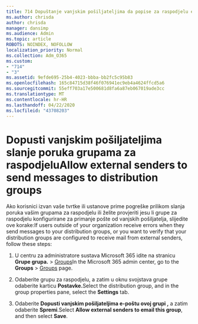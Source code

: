 ```yaml
---
title: 714 Dopuštanje vanjskim pošiljateljima da popise za raspodjelu e-pošte
ms.author: chrisda
author: chrisda
manager: dansimp
ms.audience: Admin
ms.topic: article
ROBOTS: NOINDEX, NOFOLLOW
localization_priority: Normal
ms.collection: Adm_O365
ms.custom:
- "714"
- "3"
ms.assetid: 9efde695-25b4-4023-bbba-bb2fc5c95b83
ms.openlocfilehash: 165c84715d38f46f076941ec9eb4a4624ffcd5a6
ms.sourcegitcommit: 55eff703a17e500681d8fa6a87eb067019ade3cc
ms.translationtype: MT
ms.contentlocale: hr-HR
ms.lasthandoff: 04/22/2020
ms.locfileid: "43708203"
---
```

# <a name="allow-external-senders-to-send-messages-to-distribution-groups"></a><span data-ttu-id="5817f-102">Dopusti vanjskim pošiljateljima slanje poruka grupama za raspodjelu</span><span class="sxs-lookup"><span data-stu-id="5817f-102">Allow external senders to send messages to distribution groups</span></span>

<span data-ttu-id="5817f-103">Ako korisnici izvan vaše tvrtke ili ustanove prime pogreške prilikom slanja poruka vašim grupama za raspodjelu ili želite provjeriti jesu li grupe za raspodjelu konfigurirane za primanje pošte od vanjskih pošiljatelja, slijedite ove korake:</span><span class="sxs-lookup"><span data-stu-id="5817f-103">If users outside of your organization receive errors when they send messages to your distribution groups, or you want to verify that your distribution groups are configured to receive mail from external senders, follow these steps:</span></span>

1. <span data-ttu-id="5817f-104">U centru za administratore sustava Microsoft 365 idite na stranicu **Grupe grupa.** > [Groups](https://portal.office.com/adminportal/home#/groups)</span><span class="sxs-lookup"><span data-stu-id="5817f-104">In the Microsoft 365 admin center, go to the **Groups** > [Groups](https://portal.office.com/adminportal/home#/groups) page.</span></span>  

2. <span data-ttu-id="5817f-105">Odaberite grupu za raspodjelu, a zatim u oknu svojstava grupe odaberite karticu **Postavke.**</span><span class="sxs-lookup"><span data-stu-id="5817f-105">Select the distribution group, and in the group properties pane, select the **Settings** tab.</span></span>

3. <span data-ttu-id="5817f-106">Odaberite **Dopusti vanjskim pošiljateljima e-poštu ovoj grupi ,** a zatim odaberite **Spremi**.</span><span class="sxs-lookup"><span data-stu-id="5817f-106">Select **Allow external senders to email this group**, and then select **Save**.</span></span>

